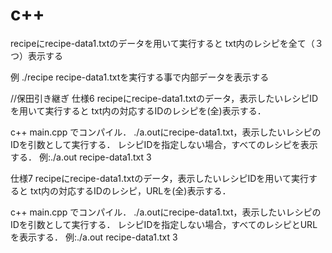 c++ 
===

recipeにrecipe-data1.txtのデータを用いて実行すると
txt内のレシピを全て（３つ）表示する

例
./recipe recipe-data1.txtを実行する事で内部データを表示する

//保田引き継ぎ
仕様6
recipeにrecipe-data1.txtのデータ，表示したいレシピIDを用いて実行すると
txt内の対応するIDのレシピを(全)表示する．


c++ main.cpp でコンパイル．
./a.outにrecipe-data1.txt，表示したいレシピのIDを引数として実行する．
レシピIDを指定しない場合，すべてのレシピを表示する．
例:./a.out recipe-data1.txt 3 

仕様7
recipeにrecipe-data1.txtのデータ，表示したいレシピIDを用いて実行すると
txt内の対応するIDのレシピ，URLを(全)表示する．

c++ main.cpp でコンパイル．
./a.outにrecipe-data1.txt，表示したいレシピのIDを引数として実行する．
レシピIDを指定しない場合，すべてのレシピとURLを表示する．
例:./a.out recipe-data1.txt 3 
